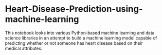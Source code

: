 # Heart-Disease-Prediction-using-machine-learning
This notebook looks into various Python-based machine learning and data science libraries in an attempt to build a machine learning model capable of predicting whether or not someone has heart disease based on their medical attributes.
